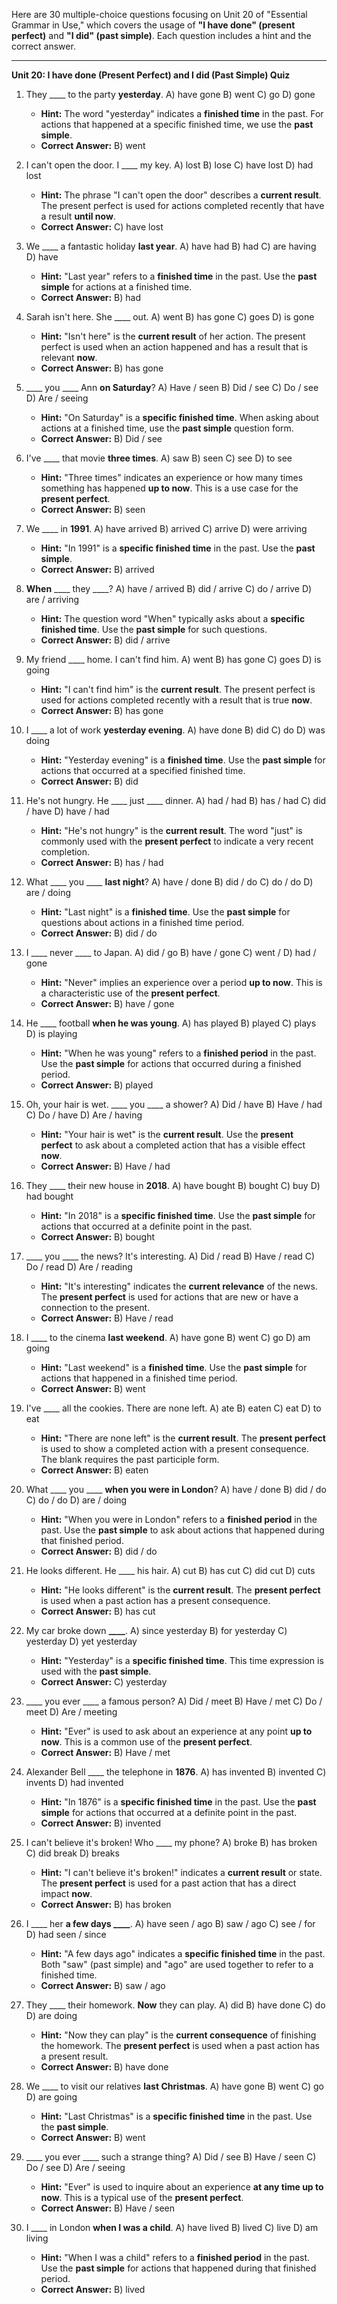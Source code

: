 Here are 30 multiple-choice questions focusing on Unit 20 of "Essential Grammar in Use," which covers the usage of **"I have done" (present perfect)** and **"I did" (past simple)**. Each question includes a hint and the correct answer.

---

**Unit 20: I have done (Present Perfect) and I did (Past Simple) Quiz**

1.  They ____ to the party **yesterday**.
    A) have gone
    B) went
    C) go
    D) gone
    *   **Hint:** The word "yesterday" indicates a **finished time** in the past. For actions that happened at a specific finished time, we use the **past simple**.
    *   **Correct Answer:** B) went

2.  I can't open the door. I ____ my key.
    A) lost
    B) lose
    C) have lost
    D) had lost
    *   **Hint:** The phrase "I can't open the door" describes a **current result**. The present perfect is used for actions completed recently that have a result **until now**.
    *   **Correct Answer:** C) have lost

3.  We ____ a fantastic holiday **last year**.
    A) have had
    B) had
    C) are having
    D) have
    *   **Hint:** "Last year" refers to a **finished time** in the past. Use the **past simple** for actions at a finished time.
    *   **Correct Answer:** B) had

4.  Sarah isn't here. She ____ out.
    A) went
    B) has gone
    C) goes
    D) is gone
    *   **Hint:** "Isn't here" is the **current result** of her action. The present perfect is used when an action happened and has a result that is relevant **now**.
    *   **Correct Answer:** B) has gone

5.  ____ you ____ Ann **on Saturday**?
    A) Have / seen
    B) Did / see
    C) Do / see
    D) Are / seeing
    *   **Hint:** "On Saturday" is a **specific finished time**. When asking about actions at a finished time, use the **past simple** question form.
    *   **Correct Answer:** B) Did / see

6.  I've ____ that movie **three times**.
    A) saw
    B) seen
    C) see
    D) to see
    *   **Hint:** "Three times" indicates an experience or how many times something has happened **up to now**. This is a use case for the **present perfect**.
    *   **Correct Answer:** B) seen

7.  We ____ in **1991**.
    A) have arrived
    B) arrived
    C) arrive
    D) were arriving
    *   **Hint:** "In 1991" is a **specific finished time** in the past. Use the **past simple**.
    *   **Correct Answer:** B) arrived

8.  **When** ____ they ____?
    A) have / arrived
    B) did / arrive
    C) do / arrive
    D) are / arriving
    *   **Hint:** The question word "When" typically asks about a **specific finished time**. Use the **past simple** for such questions.
    *   **Correct Answer:** B) did / arrive

9.  My friend ____ home. I can't find him.
    A) went
    B) has gone
    C) goes
    D) is going
    *   **Hint:** "I can't find him" is the **current result**. The present perfect is used for actions completed recently with a result that is true **now**.
    *   **Correct Answer:** B) has gone

10. I ____ a lot of work **yesterday evening**.
    A) have done
    B) did
    C) do
    D) was doing
    *   **Hint:** "Yesterday evening" is a **finished time**. Use the **past simple** for actions that occurred at a specified finished time.
    *   **Correct Answer:** B) did

11. He's not hungry. He ____ just ____ dinner.
    A) had / had
    B) has / had
    C) did / have
    D) have / had
    *   **Hint:** "He's not hungry" is the **current result**. The word "just" is commonly used with the **present perfect** to indicate a very recent completion.
    *   **Correct Answer:** B) has / had

12. What ____ you ____ **last night**?
    A) have / done
    B) did / do
    C) do / do
    D) are / doing
    *   **Hint:** "Last night" is a **finished time**. Use the **past simple** for questions about actions in a finished time period.
    *   **Correct Answer:** B) did / do

13. I ____ never ____ to Japan.
    A) did / go
    B) have / gone
    C) went /
    D) had / gone
    *   **Hint:** "Never" implies an experience over a period **up to now**. This is a characteristic use of the **present perfect**.
    *   **Correct Answer:** B) have / gone

14. He ____ football **when he was young**.
    A) has played
    B) played
    C) plays
    D) is playing
    *   **Hint:** "When he was young" refers to a **finished period** in the past. Use the **past simple** for actions that occurred during a finished period.
    *   **Correct Answer:** B) played

15. Oh, your hair is wet. ____ you ____ a shower?
    A) Did / have
    B) Have / had
    C) Do / have
    D) Are / having
    *   **Hint:** "Your hair is wet" is the **current result**. Use the **present perfect** to ask about a completed action that has a visible effect **now**.
    *   **Correct Answer:** B) Have / had

16. They ____ their new house in **2018**.
    A) have bought
    B) bought
    C) buy
    D) had bought
    *   **Hint:** "In 2018" is a **specific finished time**. Use the **past simple** for actions that occurred at a definite point in the past.
    *   **Correct Answer:** B) bought

17. ____ you ____ the news? It's interesting.
    A) Did / read
    B) Have / read
    C) Do / read
    D) Are / reading
    *   **Hint:** "It's interesting" indicates the **current relevance** of the news. The **present perfect** is used for actions that are new or have a connection to the present.
    *   **Correct Answer:** B) Have / read

18. I ____ to the cinema **last weekend**.
    A) have gone
    B) went
    C) go
    D) am going
    *   **Hint:** "Last weekend" is a **finished time**. Use the **past simple** for actions that happened in a finished time period.
    *   **Correct Answer:** B) went

19. I've ____ all the cookies. There are none left.
    A) ate
    B) eaten
    C) eat
    D) to eat
    *   **Hint:** "There are none left" is the **current result**. The **present perfect** is used to show a completed action with a present consequence. The blank requires the past participle form.
    *   **Correct Answer:** B) eaten

20. What ____ you ____ **when you were in London**?
    A) have / done
    B) did / do
    C) do / do
    D) are / doing
    *   **Hint:** "When you were in London" refers to a **finished period** in the past. Use the **past simple** to ask about actions that happened during that finished period.
    *   **Correct Answer:** B) did / do

21. He looks different. He ____ his hair.
    A) cut
    B) has cut
    C) did cut
    D) cuts
    *   **Hint:** "He looks different" is the **current result**. The **present perfect** is used when a past action has a present consequence.
    *   **Correct Answer:** B) has cut

22. My car broke down **____**.
    A) since yesterday
    B) for yesterday
    C) yesterday
    D) yet yesterday
    *   **Hint:** "Yesterday" is a **specific finished time**. This time expression is used with the **past simple**.
    *   **Correct Answer:** C) yesterday

23. ____ you ever ____ a famous person?
    A) Did / meet
    B) Have / met
    C) Do / meet
    D) Are / meeting
    *   **Hint:** "Ever" is used to ask about an experience at any point **up to now**. This is a common use of the **present perfect**.
    *   **Correct Answer:** B) Have / met

24. Alexander Bell ____ the telephone in **1876**.
    A) has invented
    B) invented
    C) invents
    D) had invented
    *   **Hint:** "In 1876" is a **specific finished time** in the past. Use the **past simple** for actions that occurred at a definite point in the past.
    *   **Correct Answer:** B) invented

25. I can't believe it's broken! Who ____ my phone?
    A) broke
    B) has broken
    C) did break
    D) breaks
    *   **Hint:** "I can't believe it's broken!" indicates a **current result** or state. The **present perfect** is used for a past action that has a direct impact **now**.
    *   **Correct Answer:** B) has broken

26. I ____ her **a few days ____**.
    A) have seen / ago
    B) saw / ago
    C) see / for
    D) had seen / since
    *   **Hint:** "A few days ago" indicates a **specific finished time** in the past. Both "saw" (past simple) and "ago" are used together to refer to a finished time.
    *   **Correct Answer:** B) saw / ago

27. They ____ their homework. **Now** they can play.
    A) did
    B) have done
    C) do
    D) are doing
    *   **Hint:** "Now they can play" is the **current consequence** of finishing the homework. The **present perfect** is used when a past action has a present result.
    *   **Correct Answer:** B) have done

28. We ____ to visit our relatives **last Christmas**.
    A) have gone
    B) went
    C) go
    D) are going
    *   **Hint:** "Last Christmas" is a **specific finished time** in the past. Use the **past simple**.
    *   **Correct Answer:** B) went

29. ____ you ever ____ such a strange thing?
    A) Did / see
    B) Have / seen
    C) Do / see
    D) Are / seeing
    *   **Hint:** "Ever" is used to inquire about an experience **at any time up to now**. This is a typical use of the **present perfect**.
    *   **Correct Answer:** B) Have / seen

30. I ____ in London **when I was a child**.
    A) have lived
    B) lived
    C) live
    D) am living
    *   **Hint:** "When I was a child" refers to a **finished period** in the past. Use the **past simple** for actions that happened during that finished period.
    *   **Correct Answer:** B) lived